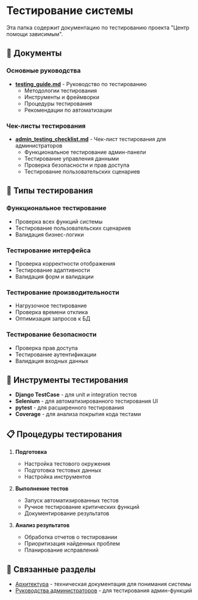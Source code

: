 # Тестирование системы

Эта папка содержит документацию по тестированию проекта "Центр помощи зависимым".

## 📄 Документы

### Основные руководства

- **[testing_guide.md](./testing_guide.md)** - Руководство по тестированию
  - Методологии тестирования
  - Инструменты и фреймворки
  - Процедуры тестирования
  - Рекомендации по автоматизации

### Чек-листы тестирования

- **[admin_testing_checklist.md](./admin_testing_checklist.md)** - Чек-лист тестирования для администраторов
  - Функциональное тестирование админ-панели
  - Тестирование управления данными
  - Проверка безопасности и прав доступа
  - Тестирование пользовательских сценариев

## 🧪 Типы тестирования

### Функциональное тестирование

- Проверка всех функций системы
- Тестирование пользовательских сценариев
- Валидация бизнес-логики

### Тестирование интерфейса

- Проверка корректности отображения
- Тестирование адаптивности
- Валидация форм и валидации

### Тестирование производительности

- Нагрузочное тестирование
- Проверка времени отклика
- Оптимизация запросов к БД

### Тестирование безопасности

- Проверка прав доступа
- Тестирование аутентификации
- Валидация входных данных

## 🔧 Инструменты тестирования

- **Django TestCase** - для unit и integration тестов
- **Selenium** - для автоматизированного тестирования UI
- **pytest** - для расширенного тестирования
- **Coverage** - для анализа покрытия кода тестами

## 📋 Процедуры тестирования

1. **Подготовка**

   - Настройка тестового окружения
   - Подготовка тестовых данных
   - Настройка инструментов

2. **Выполнение тестов**

   - Запуск автоматизированных тестов
   - Ручное тестирование критических функций
   - Документирование результатов

3. **Анализ результатов**
   - Обработка отчетов о тестировании
   - Приоритизация найденных проблем
   - Планирование исправлений

## 🔗 Связанные разделы

- [Архитектура](../architecture/) - техническая документация для понимания системы
- [Руководства администраторов](../admin-guides/) - для тестирования админ-функций
